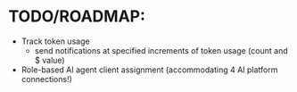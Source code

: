 # TODO/ROADMAP:
- Track token usage
  - send notifications at specified increments of token usage (count and $ value)
- Role-based AI agent client assignment (accommodating 4 AI platform connections!)